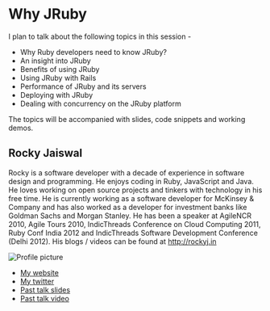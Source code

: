 # Why JRuby

I plan to talk about the following topics in this session -

- Why Ruby developers need to know JRuby?
- An insight into JRuby
- Benefits of using JRuby
- Using JRuby with Rails
- Performance of JRuby and its servers
- Deploying with JRuby
- Dealing with concurrency on the JRuby platform

The topics will be accompanied with slides, code snippets and working demos.

## Rocky Jaiswal

Rocky is a software developer with a decade of experience in software design and programming. He enjoys coding in Ruby, JavaScript and Java. He loves working on open source projects and tinkers with technology in his free time. He is currently working as a software developer for McKinsey & Company and has also worked as a developer for investment banks like Goldman Sachs and Morgan Stanley. He has been a speaker at AgileNCR 2010, Agile Tours 2010, IndicThreads Conference on Cloud Computing 2011, Ruby Conf India 2012 and IndicThreads Software Development Conference (Delhi 2012). His blogs / videos can be found at http://rockyj.in

![Profile picture](http://rockyj.in/images/Rocky_Jaiswal.jpg)

- [My website](http://rockyj.in)
- [My twitter](https://twitter.com/whatsuprocky)
- [Past talk slides](http://rockyj.in/2012/03/26/ruby_conf_india_with_arunagw.html)
- [Past talk video](http://rockyj.in/2012/05/21/video_rubyconf_india.html)
